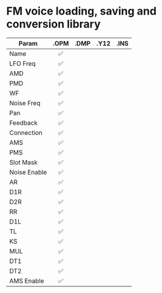 FM voice loading, saving and conversion library
===============================================

| Param        | .OPM  | .DMP | .Y12 | .INS |
|--------------|:-----:|:----:|:----:|:----:|
| Name         |   ✅  |      |      |      |
| LFO Freq     |   ✅  |      |      |      |
| AMD          |   ✅  |      |      |      |
| PMD          |   ✅  |      |      |      |
| WF           |   ✅  |      |      |      |
| Noise Freq   |   ✅  |      |      |      |
| Pan          |   ✅  |      |      |      |
| Feedback     |   ✅  |      |      |      |
| Connection   |   ✅  |      |      |      |
| AMS          |   ✅  |      |      |      |
| PMS          |   ✅  |      |      |      |
| Slot Mask    |   ✅  |      |      |      |
| Noise Enable |   ✅  |      |      |      |
| AR           |   ✅  |      |      |      |
| D1R          |   ✅  |      |      |      |
| D2R          |   ✅  |      |      |      |
| RR           |   ✅  |      |      |      |
| D1L          |   ✅  |      |      |      |
| TL           |   ✅  |      |      |      |
| KS           |   ✅  |      |      |      |
| MUL          |   ✅  |      |      |      |
| DT1          |   ✅  |      |      |      |
| DT2          |   ✅  |      |      |      |
| AMS Enable   |   ✅  |      |      |      |
